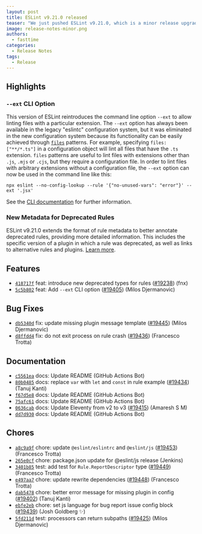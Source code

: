 ```yaml
---
layout: post
title: ESLint v9.21.0 released
teaser: "We just pushed ESLint v9.21.0, which is a minor release upgrade of ESLint. This release adds some new features and fixes several bugs found in the previous release."
image: release-notes-minor.png
authors:
  - fasttime
categories:
  - Release Notes
tags:
  - Release
---
```



## Highlights

### `--ext` CLI Option

This version of ESLint reintroduces the command line option `--ext` to allow linting files with a particular extension.
The `--ext` option has always been available in the legacy "eslintc" configuration system, but it was eliminated in the new configuration system because its functionality can be easily achieved through [`files`](/docs/latest/use/configure/configuration-files#specifying-files-and-ignores) patterns.
For example, specifying `files: ["**/*.ts"]` in a configuration object will lint all files that have the `.ts` extension.
`files` patterns are useful to lint files with extensions other than `.js`, `.mjs` or `.cjs`, but they require a configuration file. In order to lint files with arbitrary extensions without a configuration file, the `--ext` option can now be used in the command line like this:

```shell
npx eslint --no-config-lookup --rule '{"no-unused-vars": "error"}' --ext '.jsx'
```

See the [CLI documentation](/docs/latest/use/command-line-interface#--ext) for further information.

### New Metadata for Deprecated Rules

ESLint v9.21.0 extends the format of rule metadata to better annotate deprecated rules, providing more detailed information.
This includes the specific version of a plugin in which a rule was deprecated, as well as links to alternative rules and plugins.
[Learn more](/docs/latest/extend/rule-deprecation).




## Features


* [`418717f`](https://github.com/eslint/eslint/commit/418717f1150bb794c40014eca60c9116de2b0488) feat: introduce new deprecated types for rules ([#19238](https://github.com/eslint/eslint/issues/19238)) (fnx)
* [`5c5b802`](https://github.com/eslint/eslint/commit/5c5b8025d3e2a2a796909bdf7866fdce2a2f334c) feat: Add `--ext` CLI option ([#19405](https://github.com/eslint/eslint/issues/19405)) (Milos Djermanovic)






## Bug Fixes


* [`db5340d`](https://github.com/eslint/eslint/commit/db5340d57bff6b6e3a148f0f2bb56c7da6614ec0) fix: update missing plugin message template ([#19445](https://github.com/eslint/eslint/issues/19445)) (Milos Djermanovic)
* [`d8ffdd4`](https://github.com/eslint/eslint/commit/d8ffdd4e51ac46cef51b4118aa3d97195b38de63) fix: do not exit process on rule crash ([#19436](https://github.com/eslint/eslint/issues/19436)) (Francesco Trotta)




## Documentation


* [`c5561ea`](https://github.com/eslint/eslint/commit/c5561ea7fcc9d48f7c8017f51fb64fcdf13ff832) docs: Update README (GitHub Actions Bot)
* [`80b0485`](https://github.com/eslint/eslint/commit/80b048535e1d951692e838fe502fb0edb72c837f) docs: replace `var` with `let` and `const` in rule example ([#19434](https://github.com/eslint/eslint/issues/19434)) (Tanuj Kanti)
* [`f67d5e8`](https://github.com/eslint/eslint/commit/f67d5e875324a9d899598b11807a9c7624021432) docs: Update README (GitHub Actions Bot)
* [`75afc61`](https://github.com/eslint/eslint/commit/75afc61ff89c8c38a31877d1302584af9266f6d3) docs: Update README (GitHub Actions Bot)
* [`0636cab`](https://github.com/eslint/eslint/commit/0636caba7dd7c77c1845a69257bda68d5287a097) docs: Update Eleventy from v2 to v3 ([#19415](https://github.com/eslint/eslint/issues/19415)) (Amaresh  S M)
* [`dd7d930`](https://github.com/eslint/eslint/commit/dd7d93063418a9a9064a0e7cb7f556f5b8b6e96b) docs: Update README (GitHub Actions Bot)








## Chores


* [`a8c9a9f`](https://github.com/eslint/eslint/commit/a8c9a9f1b30db08094b145dd79921ae302b6ae24) chore: update `@eslint/eslintrc` and `@eslint/js` ([#19453](https://github.com/eslint/eslint/issues/19453)) (Francesco Trotta)
* [`265e0cf`](https://github.com/eslint/eslint/commit/265e0cf6d03df44f0e65ce5bcb0bac382189486a) chore: package.json update for @eslint/js release (Jenkins)
* [`3401b85`](https://github.com/eslint/eslint/commit/3401b85faaf75629900b7592433169fc00d8b224) test: add test for `Rule.ReportDescriptor` type ([#19449](https://github.com/eslint/eslint/issues/19449)) (Francesco Trotta)
* [`e497aa7`](https://github.com/eslint/eslint/commit/e497aa75f5441406985d417303081944f24acf6f) chore: update rewrite dependencies ([#19448](https://github.com/eslint/eslint/issues/19448)) (Francesco Trotta)
* [`dab5478`](https://github.com/eslint/eslint/commit/dab5478e8628447dbf9eaaa8b6f36d7ca253ed48) chore: better error message for missing plugin in config ([#19402](https://github.com/eslint/eslint/issues/19402)) (Tanuj Kanti)
* [`ebfe2eb`](https://github.com/eslint/eslint/commit/ebfe2ebc3d8b8f2d84caf309b2fc6bc8fd66fc22) chore: set js language for bug report issue config block ([#19439](https://github.com/eslint/eslint/issues/19439)) (Josh Goldberg ✨)
* [`5fd211d`](https://github.com/eslint/eslint/commit/5fd211d00b6f0fc58cf587196a432325b7b88ec2) test: processors can return subpaths ([#19425](https://github.com/eslint/eslint/issues/19425)) (Milos Djermanovic)


